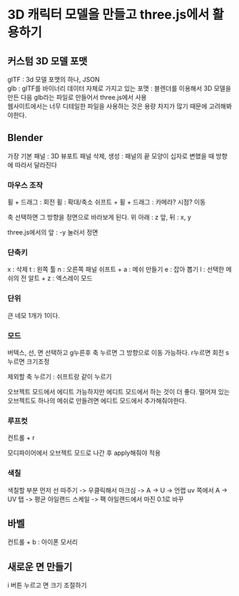 # 3D 캐릭터 모델을 만들고 three.js에서 활용하기

## 커스텀 3D 모델 포맷
glTF : 3d 모델 포맷의 하나, JSON <br>
glb : glTF를 바이너리 데이터 자체로 가지고 있는 포맷 : 블렌더를 이용해서 3D 모델을 만든 다음 glb라는 파일로 만들어서 three.js에서 사용 <br>
웹사이트에서는 너무 디테일한 파일을 사용하는 것은 용량 차지가 많기 때문에 고려해봐야한다. <br>

## Blender 
가장 기본 패널 : 3D 뷰포트
패널 삭제, 생성 : 패널의 끝 모양이 십자로 변했을 때 방향에 따라서 달라진다

### 마우스 조작
휠 + 드래그 : 회전
휠 : 확대/축소
쉬프트 + 휠 + 드래그 : 카메라? 시점? 이동

축 선택하면 그 방향을 정면으로 바라보게 된다.
위 아래 : z
앞, 뒤 : x, y

three.js에서의 앞 : -y 눌러서 정면

### 단축키
x : 삭제
t : 왼쪽 툴 
n : 오른쪽 패널
쉬프트 + a : 메쉬 만들기
e : 잡아 뽑기
l : 선택한 메쉬의 전
알트 + z : 엑스레이 모드

### 단위
큰 네모 1개가 1이다.

### 모드
버텍스, 선, 면 선택하고 
g누른후 축 누르면 그 방향으로 이동 가능하다.
r누르면 회전
s누르면 크기조정

제외할 축 누르기 : 쉬프트랑 같이 누르기

오브젝트 모드에서 에디트 가능하지만 에디트 모드에서 하는 것이 더 좋다. 
떨어져 있는 오브젝트도 하나의 메쉬로 만들려면 에디트 모드에서 추가해줘야한다.

### 루프컷
컨트롤 + r

모디파이어에서 오브젝트 모드로 나간 후 apply해줘야 적용

### 색칠
색칠할 부분 먼저 선 따주기 -> 우클릭해서 마크심 -> A -> U -> 언랩 
uv 쪽에서 A -> UV 탭 -> 평균 아일랜드 스케일 -> 팩 아일랜드에서 마진 0.1로 바꾸

## 바벨
컨트롤 + b : 아이폰 모서리

## 새로운 면 만들기
i 버튼 누르고 면 크기 조절하기

